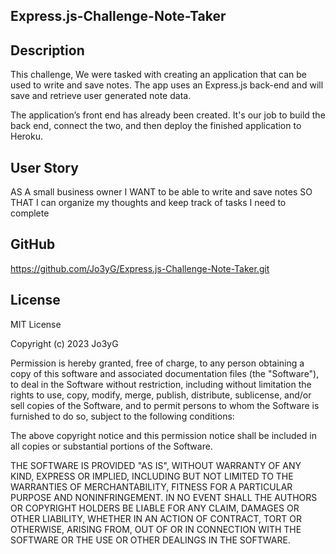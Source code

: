 ## Express.js-Challenge-Note-Taker
## Description
This challenge, We were tasked with creating an application that can be used to write and save notes. The app uses an Express.js back-end and will save and retrieve user generated note data.

The application’s front end has already been created. It's our job to build the back end, connect the two, and then deploy the finished application to Heroku.

## User Story
AS A small business owner
I WANT to be able to write and save notes
SO THAT I can organize my thoughts and keep track of tasks I need to complete

## GitHub
https://github.com/Jo3yG/Express.js-Challenge-Note-Taker.git

## License
MIT License

Copyright (c) 2023 Jo3yG

Permission is hereby granted, free of charge, to any person obtaining a copy
of this software and associated documentation files (the "Software"), to deal
in the Software without restriction, including without limitation the rights
to use, copy, modify, merge, publish, distribute, sublicense, and/or sell
copies of the Software, and to permit persons to whom the Software is
furnished to do so, subject to the following conditions:

The above copyright notice and this permission notice shall be included in all
copies or substantial portions of the Software.

THE SOFTWARE IS PROVIDED "AS IS", WITHOUT WARRANTY OF ANY KIND, EXPRESS OR
IMPLIED, INCLUDING BUT NOT LIMITED TO THE WARRANTIES OF MERCHANTABILITY,
FITNESS FOR A PARTICULAR PURPOSE AND NONINFRINGEMENT. IN NO EVENT SHALL THE
AUTHORS OR COPYRIGHT HOLDERS BE LIABLE FOR ANY CLAIM, DAMAGES OR OTHER
LIABILITY, WHETHER IN AN ACTION OF CONTRACT, TORT OR OTHERWISE, ARISING FROM,
OUT OF OR IN CONNECTION WITH THE SOFTWARE OR THE USE OR OTHER DEALINGS IN THE
SOFTWARE.
